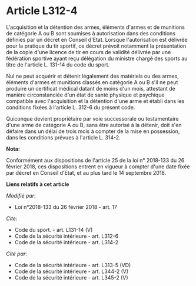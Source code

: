 # Article L312-4

L'acquisition et la détention des armes, éléments d'armes et de munitions de catégorie A ou B sont soumises à autorisation
dans des conditions définies par un décret en Conseil d'Etat. Lorsque l'autorisation est délivrée pour la pratique du tir
sportif, ce décret prévoit notamment la présentation de la copie d'une licence de tir en cours de validité délivrée par une
fédération sportive ayant reçu délégation du ministre chargé des sports au titre de l'article L. 131-14 du code du sport.

Nul ne peut acquérir et détenir légalement des matériels ou des armes, éléments d'armes et munitions classés en catégorie A
ou B s'il ne peut produire un certificat médical datant de moins d'un mois, attestant de manière circonstanciée d'un état de
santé physique et psychique compatible avec l'acquisition et la détention d'une arme et établi dans les conditions fixées à
l'article L. 312-6 du présent code.

Quiconque devient propriétaire par voie successorale ou testamentaire d'une arme de catégorie A ou B, sans être autorisé à la
détenir, doit s'en défaire dans un délai de trois mois à compter de la mise en possession, dans les conditions prévues à
l'article L. 314-2.

**Nota:**

Conformément aux dispositions de l'article 25 de la loi n° 2018-133 du 26 février 2018, ces dispositions entrent en vigueur à
compter d'une date fixée par décret en Conseil d'Etat, et au plus tard le 14 septembre 2018.

**Liens relatifs à cet article**

_Modifié par_:

  - Loi n°2018-133 du 26 février 2018 - art. 17

_Cite_:

  - Code du sport. - art. L131-14 (V)
  - Code de la sécurité intérieure - art. L312-6
  - Code de la sécurité intérieure - art. L314-2

_Cité par_:

  - Code de la sécurité intérieure - art. L313-5 (VD)
  - Code de la sécurité intérieure - art. L344-2 (V)
  - Code de la sécurité intérieure - art. L345-2 (V)
